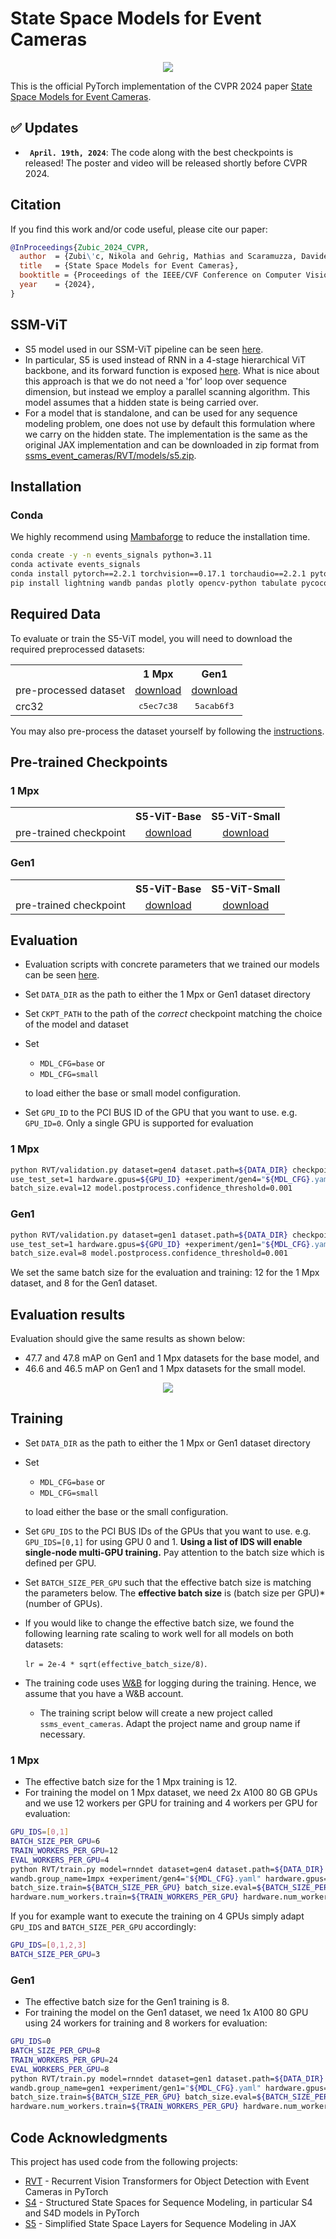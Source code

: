 # State Space Models for Event Cameras
<p align="center">
  <img src="https://rpg.ifi.uzh.ch/img/papers/CVPR2024_Zubic.png">
</p>

This is the official PyTorch implementation of the CVPR 2024 paper [State Space Models for Event Cameras](https://arxiv.org/abs/2402.15584).

## :white_check_mark: Updates
* **` April. 19th, 2024`**: The code along with the best checkpoints is released! The poster and video will be released shortly before CVPR 2024.

## Citation
If you find this work and/or code useful, please cite our paper:

```bibtex
@InProceedings{Zubic_2024_CVPR,
  author  = {Zubi\'c, Nikola and Gehrig, Mathias and Scaramuzza, Davide},
  title   = {State Space Models for Event Cameras},
  booktitle = {Proceedings of the IEEE/CVF Conference on Computer Vision and Pattern Recognition (CVPR)},
  year    = {2024},
}
```

## SSM-ViT
- S5 model used in our SSM-ViT pipeline can be seen [here](https://github.com/uzh-rpg/ssms_event_cameras/tree/master/RVT/models/layers/s5).
- In particular, S5 is used instead of RNN in a 4-stage hierarchical ViT backbone, and its forward function is exposed [here](https://github.com/uzh-rpg/ssms_event_cameras/blob/master/RVT/models/detection/recurrent_backbone/maxvit_rnn.py#L245). What is nice about this approach is that we do not need a 'for' loop over sequence dimension, but instead we employ a parallel scanning algorithm. This model assumes that a hidden state is being carried over.
- For a model that is standalone, and can be used for any sequence modeling problem, one does not use by default this formulation where we carry on the hidden state. The implementation is the same as the original JAX implementation and can be downloaded in zip format from [ssms_event_cameras/RVT/models/s5.zip](https://github.com/uzh-rpg/ssms_event_cameras/raw/master/RVT/models/s5.zip).

## Installation
### Conda
We highly recommend using [Mambaforge](https://github.com/conda-forge/miniforge#mambaforge) to reduce the installation time.
```Bash
conda create -y -n events_signals python=3.11
conda activate events_signals
conda install pytorch==2.2.1 torchvision==0.17.1 torchaudio==2.2.1 pytorch-cuda=11.8 -c pytorch -c nvidia
pip install lightning wandb pandas plotly opencv-python tabulate pycocotools bbox-visualizer StrEnum hydra-core einops torchdata tqdm numba h5py hdf5plugin lovely-tensors tensorboardX pykeops scikit-learn          
```

## Required Data
To evaluate or train the S5-ViT model, you will need to download the required preprocessed datasets:

<table><tbody>
<th valign="bottom"></th>
<th valign="bottom">1 Mpx</th>
<th valign="bottom">Gen1</th>
<tr><td align="left">pre-processed dataset</td>
<td align="center"><a href="https://download.ifi.uzh.ch/rpg/RVT/datasets/preprocessed/gen4.tar">download</a></td>
<td align="center"><a href="https://download.ifi.uzh.ch/rpg/RVT/datasets/preprocessed/gen1.tar">download</a></td>
</tr>
<tr><td align="left">crc32</td>
<td align="center"><tt>c5ec7c38</tt></td>
<td align="center"><tt>5acab6f3</tt></td>
</tr>
</tbody></table>

You may also pre-process the dataset yourself by following the [instructions](https://github.com/NikolaZubic/ssms_event_cameras/blob/master/RVT/scripts/genx/README.md).

## Pre-trained Checkpoints
### 1 Mpx
<table><tbody>
<th valign="bottom"></th>
<th valign="bottom">S5-ViT-Base</th>
<th valign="bottom">S5-ViT-Small</th>
<tr><td align="left">pre-trained checkpoint</td>
<td align="center"><a href="https://download.ifi.uzh.ch/rpg/CVPR24_Zubic/gen4_base.ckpt">download</a></td>
<td align="center"><a href="https://download.ifi.uzh.ch/rpg/CVPR24_Zubic/gen4_small.ckpt">download</a></td>
</tr>
</tbody></table>

### Gen1
<table><tbody>
<th valign="bottom"></th>
<th valign="bottom">S5-ViT-Base</th>
<th valign="bottom">S5-ViT-Small</th>
<tr><td align="left">pre-trained checkpoint</td>
<td align="center"><a href="https://download.ifi.uzh.ch/rpg/CVPR24_Zubic/gen1_base.ckpt">download</a></td>
<td align="center"><a href="https://download.ifi.uzh.ch/rpg/CVPR24_Zubic/gen1_small.ckpt">download</a></td>
</tr>
</tbody></table>

## Evaluation
- Evaluation scripts with concrete parameters that we trained our models can be seen [here](https://github.com/uzh-rpg/ssms_event_cameras/tree/master/scripts).
- Set `DATA_DIR` as the path to either the 1 Mpx or Gen1 dataset directory
- Set `CKPT_PATH` to the path of the *correct* checkpoint matching the choice of the model and dataset
- Set
  - `MDL_CFG=base` or
  - `MDL_CFG=small`
      
  to load either the base or small model configuration.
- Set `GPU_ID` to the PCI BUS ID of the GPU that you want to use. e.g. `GPU_ID=0`.
  Only a single GPU is supported for evaluation
### 1 Mpx
```Bash
python RVT/validation.py dataset=gen4 dataset.path=${DATA_DIR} checkpoint=${CKPT_PATH} \
use_test_set=1 hardware.gpus=${GPU_ID} +experiment/gen4="${MDL_CFG}.yaml" \
batch_size.eval=12 model.postprocess.confidence_threshold=0.001
```
### Gen1
```Bash
python RVT/validation.py dataset=gen1 dataset.path=${DATA_DIR} checkpoint=${CKPT_PATH} \
use_test_set=1 hardware.gpus=${GPU_ID} +experiment/gen1="${MDL_CFG}.yaml" \
batch_size.eval=8 model.postprocess.confidence_threshold=0.001
```
We set the same batch size for the evaluation and training: 12 for the 1 Mpx dataset, and 8 for the Gen1 dataset.

## Evaluation results
Evaluation should give the same results as shown below:
- 47.7 and 47.8 mAP on Gen1 and 1 Mpx datasets for the base model, and
- 46.6 and 46.5 mAP on Gen1 and 1 Mpx datasets for the small model.
<p align="center">
  <img src="https://github.com/uzh-rpg/ssms_event_cameras/blob/master/scripts/checkpoints.png">
</p>

## Training
- Set `DATA_DIR` as the path to either the 1 Mpx or Gen1 dataset directory
- Set
    - `MDL_CFG=base` or
    - `MDL_CFG=small`
  
  to load either the base or the small configuration.
- Set `GPU_IDS` to the PCI BUS IDs of the GPUs that you want to use. e.g. `GPU_IDS=[0,1]` for using GPU 0 and 1.
  **Using a list of IDS will enable single-node multi-GPU training.**
  Pay attention to the batch size which is defined per GPU.
- Set `BATCH_SIZE_PER_GPU` such that the effective batch size is matching the parameters below.
  The **effective batch size** is (batch size per GPU)*(number of GPUs).
- If you would like to change the effective batch size, we found the following learning rate scaling to work well for 
all models on both datasets:
  
  `lr = 2e-4 * sqrt(effective_batch_size/8)`.
- The training code uses [W&B](https://wandb.ai/) for logging during the training.
Hence, we assume that you have a W&B account. 
  - The training script below will create a new project called `ssms_event_cameras`. Adapt the project name and group name if necessary.
 
### 1 Mpx
- The effective batch size for the 1 Mpx training is 12.
- For training the model on 1 Mpx dataset, we need 2x A100 80 GB GPUs and we use 12 workers per GPU for training and 4 workers per GPU for evaluation:
```Bash
GPU_IDS=[0,1]
BATCH_SIZE_PER_GPU=6
TRAIN_WORKERS_PER_GPU=12
EVAL_WORKERS_PER_GPU=4
python RVT/train.py model=rnndet dataset=gen4 dataset.path=${DATA_DIR} wandb.project_name=ssms_event_cameras \
wandb.group_name=1mpx +experiment/gen4="${MDL_CFG}.yaml" hardware.gpus=${GPU_IDS} \
batch_size.train=${BATCH_SIZE_PER_GPU} batch_size.eval=${BATCH_SIZE_PER_GPU} \
hardware.num_workers.train=${TRAIN_WORKERS_PER_GPU} hardware.num_workers.eval=${EVAL_WORKERS_PER_GPU}
```
If you for example want to execute the training on 4 GPUs simply adapt `GPU_IDS` and `BATCH_SIZE_PER_GPU` accordingly:
```Bash
GPU_IDS=[0,1,2,3]
BATCH_SIZE_PER_GPU=3
```
### Gen1
- The effective batch size for the Gen1 training is 8.
- For training the model on the Gen1 dataset, we need 1x A100 80 GPU using 24 workers for training and 8 workers for evaluation:
```Bash
GPU_IDS=0
BATCH_SIZE_PER_GPU=8
TRAIN_WORKERS_PER_GPU=24
EVAL_WORKERS_PER_GPU=8
python RVT/train.py model=rnndet dataset=gen1 dataset.path=${DATA_DIR} wandb.project_name=ssms_event_cameras \
wandb.group_name=gen1 +experiment/gen1="${MDL_CFG}.yaml" hardware.gpus=${GPU_IDS} \
batch_size.train=${BATCH_SIZE_PER_GPU} batch_size.eval=${BATCH_SIZE_PER_GPU} \
hardware.num_workers.train=${TRAIN_WORKERS_PER_GPU} hardware.num_workers.eval=${EVAL_WORKERS_PER_GPU}
```

## Code Acknowledgments
This project has used code from the following projects:
- [RVT](https://github.com/uzh-rpg/RVT) - Recurrent Vision Transformers for Object Detection with Event Cameras in PyTorch
- [S4](https://github.com/state-spaces/s4) - Structured State Spaces for Sequence Modeling, in particular S4 and S4D models in PyTorch
- [S5](https://github.com/lindermanlab/S5) - Simplified State Space Layers for Sequence Modeling in JAX
